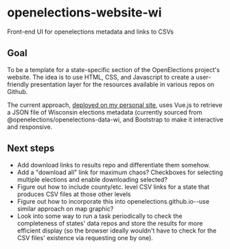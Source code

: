 # openelections-website-wi
Front-end UI for openelections metadata and links to CSVs

## Goal
To be a template for a state-specific section of the OpenElections project's website. The idea is to use HTML, CSS, and Javascript to create a user-friendly presentation layer for the resources available in various repos on Github.

The current approach, [deployed on my personal site](http://www.ndavies.org/openelections-website-wi/), uses Vue.js to retrieve a JSON file of Wisconsin elections metadata (currently sourced from @openelections/openelections-data-wi, and Bootstrap to make it interactive and responsive.

## Next steps
* Add download links to results repo and differentiate them somehow.
* Add a "download all" link for maximum chaos? Checkboxes for selecting multiple elections and enable downloading selected?
* Figure out how to include county/etc. level CSV links for a state that produces CSV files at those other levels
* Figure out how to incorporate this into openelections.github.io--use similar approach on map graphic?
* Look into some way to run a task periodically to check the completeness of states' data repos and store the results for more efficient display (so the browser ideally wouldn't have to check for the CSV files' existence via requesting one by one).
